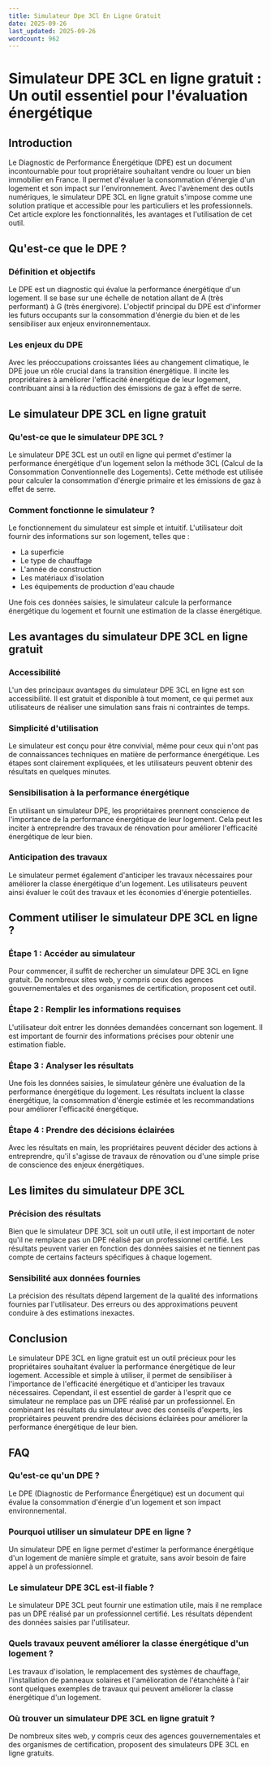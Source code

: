 ```yaml
---
title: Simulateur Dpe 3Cl En Ligne Gratuit
date: 2025-09-26
last_updated: 2025-09-26
wordcount: 962
---
```


# Simulateur DPE 3CL en ligne gratuit : Un outil essentiel pour l'évaluation énergétique

## Introduction

Le Diagnostic de Performance Énergétique (DPE) est un document incontournable pour tout propriétaire souhaitant vendre ou louer un bien immobilier en France. Il permet d'évaluer la consommation d'énergie d'un logement et son impact sur l'environnement. Avec l'avènement des outils numériques, le simulateur DPE 3CL en ligne gratuit s'impose comme une solution pratique et accessible pour les particuliers et les professionnels. Cet article explore les fonctionnalités, les avantages et l'utilisation de cet outil.

## Qu'est-ce que le DPE ?

### Définition et objectifs

Le DPE est un diagnostic qui évalue la performance énergétique d'un logement. Il se base sur une échelle de notation allant de A (très performant) à G (très énergivore). L'objectif principal du DPE est d'informer les futurs occupants sur la consommation d'énergie du bien et de les sensibiliser aux enjeux environnementaux.

### Les enjeux du DPE

Avec les préoccupations croissantes liées au changement climatique, le DPE joue un rôle crucial dans la transition énergétique. Il incite les propriétaires à améliorer l'efficacité énergétique de leur logement, contribuant ainsi à la réduction des émissions de gaz à effet de serre.

## Le simulateur DPE 3CL en ligne gratuit

### Qu'est-ce que le simulateur DPE 3CL ?

Le simulateur DPE 3CL est un outil en ligne qui permet d'estimer la performance énergétique d'un logement selon la méthode 3CL (Calcul de la Consommation Conventionnelle des Logements). Cette méthode est utilisée pour calculer la consommation d'énergie primaire et les émissions de gaz à effet de serre.

### Comment fonctionne le simulateur ?

Le fonctionnement du simulateur est simple et intuitif. L'utilisateur doit fournir des informations sur son logement, telles que :

- La superficie
- Le type de chauffage
- L'année de construction
- Les matériaux d'isolation
- Les équipements de production d'eau chaude

Une fois ces données saisies, le simulateur calcule la performance énergétique du logement et fournit une estimation de la classe énergétique.

## Les avantages du simulateur DPE 3CL en ligne gratuit

### Accessibilité

L'un des principaux avantages du simulateur DPE 3CL en ligne est son accessibilité. Il est gratuit et disponible à tout moment, ce qui permet aux utilisateurs de réaliser une simulation sans frais ni contraintes de temps.

### Simplicité d'utilisation

Le simulateur est conçu pour être convivial, même pour ceux qui n'ont pas de connaissances techniques en matière de performance énergétique. Les étapes sont clairement expliquées, et les utilisateurs peuvent obtenir des résultats en quelques minutes.

### Sensibilisation à la performance énergétique

En utilisant un simulateur DPE, les propriétaires prennent conscience de l'importance de la performance énergétique de leur logement. Cela peut les inciter à entreprendre des travaux de rénovation pour améliorer l'efficacité énergétique de leur bien.

### Anticipation des travaux

Le simulateur permet également d'anticiper les travaux nécessaires pour améliorer la classe énergétique d'un logement. Les utilisateurs peuvent ainsi évaluer le coût des travaux et les économies d'énergie potentielles.

## Comment utiliser le simulateur DPE 3CL en ligne ?

### Étape 1 : Accéder au simulateur

Pour commencer, il suffit de rechercher un simulateur DPE 3CL en ligne gratuit. De nombreux sites web, y compris ceux des agences gouvernementales et des organismes de certification, proposent cet outil.

### Étape 2 : Remplir les informations requises

L'utilisateur doit entrer les données demandées concernant son logement. Il est important de fournir des informations précises pour obtenir une estimation fiable.

### Étape 3 : Analyser les résultats

Une fois les données saisies, le simulateur génère une évaluation de la performance énergétique du logement. Les résultats incluent la classe énergétique, la consommation d'énergie estimée et les recommandations pour améliorer l'efficacité énergétique.

### Étape 4 : Prendre des décisions éclairées

Avec les résultats en main, les propriétaires peuvent décider des actions à entreprendre, qu'il s'agisse de travaux de rénovation ou d'une simple prise de conscience des enjeux énergétiques.

## Les limites du simulateur DPE 3CL

### Précision des résultats

Bien que le simulateur DPE 3CL soit un outil utile, il est important de noter qu'il ne remplace pas un DPE réalisé par un professionnel certifié. Les résultats peuvent varier en fonction des données saisies et ne tiennent pas compte de certains facteurs spécifiques à chaque logement.

### Sensibilité aux données fournies

La précision des résultats dépend largement de la qualité des informations fournies par l'utilisateur. Des erreurs ou des approximations peuvent conduire à des estimations inexactes.

## Conclusion

Le simulateur DPE 3CL en ligne gratuit est un outil précieux pour les propriétaires souhaitant évaluer la performance énergétique de leur logement. Accessible et simple à utiliser, il permet de sensibiliser à l'importance de l'efficacité énergétique et d'anticiper les travaux nécessaires. Cependant, il est essentiel de garder à l'esprit que ce simulateur ne remplace pas un DPE réalisé par un professionnel. En combinant les résultats du simulateur avec des conseils d'experts, les propriétaires peuvent prendre des décisions éclairées pour améliorer la performance énergétique de leur bien.

## FAQ

### Qu'est-ce qu'un DPE ?

Le DPE (Diagnostic de Performance Énergétique) est un document qui évalue la consommation d'énergie d'un logement et son impact environnemental.

### Pourquoi utiliser un simulateur DPE en ligne ?

Un simulateur DPE en ligne permet d'estimer la performance énergétique d'un logement de manière simple et gratuite, sans avoir besoin de faire appel à un professionnel.

### Le simulateur DPE 3CL est-il fiable ?

Le simulateur DPE 3CL peut fournir une estimation utile, mais il ne remplace pas un DPE réalisé par un professionnel certifié. Les résultats dépendent des données saisies par l'utilisateur.

### Quels travaux peuvent améliorer la classe énergétique d'un logement ?

Les travaux d'isolation, le remplacement des systèmes de chauffage, l'installation de panneaux solaires et l'amélioration de l'étanchéité à l'air sont quelques exemples de travaux qui peuvent améliorer la classe énergétique d'un logement.

### Où trouver un simulateur DPE 3CL en ligne gratuit ?

De nombreux sites web, y compris ceux des agences gouvernementales et des organismes de certification, proposent des simulateurs DPE 3CL en ligne gratuits.